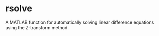 # rsolve
A MATLAB function for automatically solving linear difference equations using the Z-transform method.

